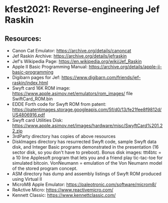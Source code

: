 # kfest2021: Reverse-engineering Jef Raskin

## Resources:

- Canon Cat Emulator: https://archive.org/details/canoncat
- Jef Raskin Archive: https://archive.org/details/jefraskin
- Jef's Wikipedia Page: https://en.wikipedia.org/wiki/Jef_Raskin
- Apple II Basic Programming Manual: https://archive.org/details/apple-ii-basic-programming
- Digibarn pages for Jef: https://www.digibarn.com/friends/jef-raskin/index.html
- Swyft card 16K ROM image: https://www.apple.asimov.net/emulators/rom_images/ file SwiftCard_ROM.bin
- EDDE Forth code for Swyft ROM from patent: https://patentimages.storage.googleapis.com/5f/d0/13/fe21fee8f9812d/US4806916.pdf
- Swyft card Utilities Disk: https://www.apple.asimov.net/images/hardware/misc/SwyftCard%201.22.zip
- 3rdParty directory has copies of above resources
- DiskImages directory has resurrected Swyft code, sample Swyft data disk, and Integer Basic programs demonstrated in the presentation (16 sector disk, so you don't have to preboot).  Bonus disk images: ttt4btc = a 10 line Applesoft program that lets you and a friend play tic-tac-toe for simulated bitcoin.  VonNeumann = emulation of the Von Neumann model of the stored program concept.
- ASM directory has dump and assembly listings of Swyft ROM produced using Virtual II
- MicroM8 Apple Emulator: https://paleotronic.com/software/microm8/
- ReActive Micro: https://www.reactivemicro.com/
- Kennett Classic: https://www.kennettclassic.com/
